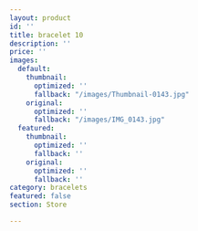 ```yaml
---
layout: product
id: ''
title: bracelet 10
description: ''
price: ''
images:
  default:
    thumbnail:
      optimized: ''
      fallback: "/images/Thumbnail-0143.jpg"
    original:
      optimized: ''
      fallback: "/images/IMG_0143.jpg"
  featured:
    thumbnail:
      optimized: ''
      fallback: ''
    original:
      optimized: ''
      fallback: ''
category: bracelets
featured: false
section: Store

---
```


